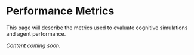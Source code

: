 # Performance Metrics

This page will describe the metrics used to evaluate cognitive simulations and agent performance.

*Content coming soon.*
